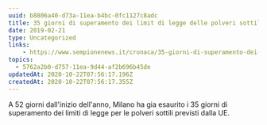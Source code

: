 ```yaml
---
uuid: b8806a40-d73a-11ea-b4bc-0fc1127c8adc
title: 35 giorni di superamento dei limit di legge delle polveri sottili
date: 2019-02-21
type: Uncategorized
links:
    - https://www.sempionenews.it/cronaca/35-giorni-di-superamento-dei-limiti-di-legge-a-milano/
topics:
  - 5762a2b0-d757-11ea-9d44-af2b696b45de
updatedAt: 2020-10-22T07:56:17.196Z
createdAt: 2020-10-22T07:56:17.355Z
---
```


A 52 giorni dall'inizio dell'anno, Milano ha gia esaurito i 35 giorni di superamento dei limiti di legge per le polveri sottili previsti dalla UE.